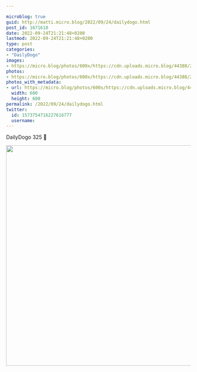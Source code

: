 ```yaml
---

microblog: true
guid: http://matti.micro.blog/2022/09/24/dailydogo.html
post_id: 1671610
date: 2022-09-24T21:21:48+0200
lastmod: 2022-09-24T21:21:48+0200
type: post
categories:
- "DailyDogo"
images:
- https://micro.blog/photos/600x/https://cdn.uploads.micro.blog/44388/2022/c83600036d.jpg
photos:
- https://micro.blog/photos/600x/https://cdn.uploads.micro.blog/44388/2022/c83600036d.jpg
photos_with_metadata:
- url: https://micro.blog/photos/600x/https://cdn.uploads.micro.blog/44388/2022/c83600036d.jpg
  width: 600
  height: 600
permalink: /2022/09/24/dailydogo.html
twitter:
  id: 1573754716227616777
  username:
---
```

DailyDogo 325 🐶

<img src="/media/uploads/2022/c83600036d.jpg" width="600" height="600" alt="" />
